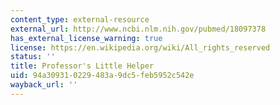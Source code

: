 ```yaml
---
content_type: external-resource
external_url: http://www.ncbi.nlm.nih.gov/pubmed/18097378
has_external_license_warning: true
license: https://en.wikipedia.org/wiki/All_rights_reserved
status: ''
title: Professor's Little Helper
uid: 94a30931-0229-483a-9dc5-feb5952c542e
wayback_url: ''
---
```

